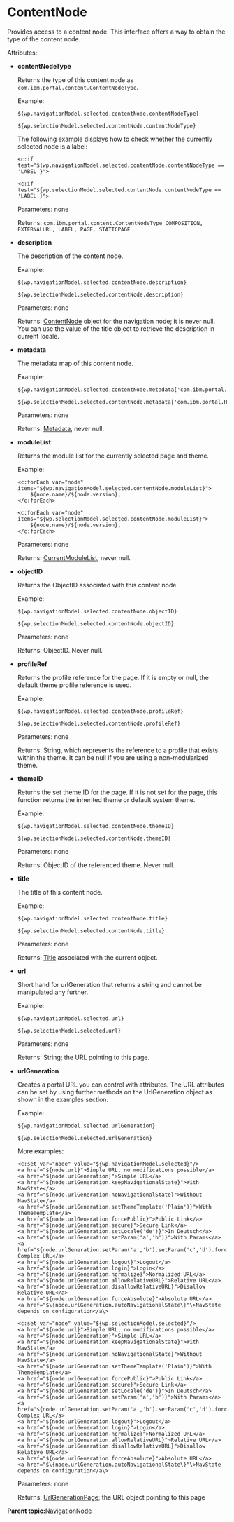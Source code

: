 # ContentNode

Provides access to a content node. This interface offers a way to obtain the type of the content node.

Attributes:

-   **contentNodeType**

    Returns the type of this content node as `com.ibm.portal.content.ContentNodeType`.

    Example:

    ```
    ${wp.navigationModel.selected.contentNode.contentNodeType}
    ```

    ```
    ${wp.selectionModel.selected.contentNode.contentNodeType}
    ```

    The following example displays how to check whether the currently selected node is a label:

    ```
    <c:if test="${wp.navigationModel.selected.contentNode.contentNodeType == 'LABEL'}">
    ```

    ```
    <c:if test="${wp.selectionModel.selected.contentNode.contentNodeType == 'LABEL'}">
    ```

    Parameters: none

    Returns: `com.ibm.portal.content.ContentNodeType COMPOSITION, EXTERNALURL, LABEL, PAGE, STATICPAGE`

-   **description**

    The description of the content node.

    Example:

    ```
    ${wp.navigationModel.selected.contentNode.description}
    ```

    ```
    ${wp.selectionModel.selected.contentNode.description}
    ```

    Parameters: none

    Returns: [ContentNode](themeopt_el_bean_content_node.md) object for the navigation node; it is never null. You can use the value of the title object to retrieve the description in current locale.

-   **metadata**

    The metadata map of this content node.

    Example:

    ```
    ${wp.navigationModel.selected.contentNode.metadata['com.ibm.portal.Hidden']}
    ```

    ```
    ${wp.selectionModel.selected.contentNode.metadata['com.ibm.portal.Hidden']}
    ```

    Parameters: none

    Returns: [Metadata](themeopt_el_bean_meta.md), never null.

-   **moduleList**

    Returns the module list for the currently selected page and theme.

    Example:

    ```
    <c:forEach var="node" items="${wp.navigationModel.selected.contentNode.moduleList}">   
    	${node.name}/${node.version},
    </c:forEach>
    ```

    ```
    <c:forEach var="node" items="${wp.selectionModel.selected.contentNode.moduleList}">   
    	${node.name}/${node.version},
    </c:forEach>
    ```

    Parameters: none

    Returns: [CurrentModuleList](themeopt_el_bean_mod_current_list.md), never null.

-   **objectID**

    Returns the ObjectID associated with this content node.

    Example:

    ```
    ${wp.navigationModel.selected.contentNode.objectID}
    ```

    ```
    ${wp.selectionModel.selected.contentNode.objectID}
    ```

    Parameters: none

    Returns: ObjectID. Never null.

-   **profileRef**

    Returns the profile reference for the page. If it is empty or null, the default theme profile reference is used.

    Example:

    ```
    ${wp.navigationModel.selected.contentNode.profileRef}
    ```

    ```
    ${wp.selectionModel.selected.contentNode.profileRef}
    ```

    Parameters: none

    Returns: String, which represents the reference to a profile that exists within the theme. It can be null if you are using a non-modularized theme.

-   **themeID**

    Returns the set theme ID for the page. If it is not set for the page, this function returns the inherited theme or default system theme.

    Example:

    ```
    ${wp.navigationModel.selected.contentNode.themeID}
    ```

    ```
    ${wp.selectionModel.selected.contentNode.themeID}
    ```

    Parameters: none

    Returns: ObjectID of the referenced theme. Never null.

-   **title**

    The title of this content node.

    Example:

    ```
    ${wp.navigationModel.selected.contentNode.title}
    ```

    ```
    ${wp.selectionModel.selected.contentNode.title}
    ```

    Parameters: none

    Returns: [Title](themeopt_el_bean_title.md) associated with the current object.

-   **url**

    Short hand for urlGeneration that returns a string and cannot be manipulated any further.

    Example:

    ```
    ${wp.navigationModel.selected.url}
    ```

    ```
    ${wp.selectionModel.selected.url}
    ```

    Parameters: none

    Returns: String; the URL pointing to this page.

-   **urlGeneration**

    Creates a portal URL you can control with attributes. The URL attributes can be set by using further methods on the UrlGeneration object as shown in the examples section.

    Example:

    ```
    ${wp.navigationModel.selected.urlGeneration}
    ```

    ```
    ${wp.selectionModel.selected.urlGeneration}
    ```

    More examples:

    ```
    <c:set var="node" value="${wp.navigationModel.selected}"/>
    <a href="${node.url}">Simple URL, no modifications possible</a>
    <a href="${node.urlGeneration}">Simple URL</a>
    <a href="${node.urlGeneration.keepNavigationalState}">With NavState</a>
    <a href="${node.urlGeneration.noNavigationalState}">Without NavState</a>
    <a href="${node.urlGeneration.setThemeTemplate('Plain')}">With ThemeTemplate</a>
    <a href="${node.urlGeneration.forcePublic}">Public Link</a>
    <a href="${node.urlGeneration.secure}">Secure Link</a>
    <a href="${node.urlGeneration.setLocale('de')}">In Deutsch</a>
    <a href="${node.urlGeneration.setParam('a','b')}">With Params</a>
    <a href="${node.urlGeneration.setParam('a','b').setParam('c','d').forcePublic.setLocale('de').setThemeTemplate('Plain')}">
    Complex URL</a>
    <a href="${node.urlGeneration.logout}">Logout</a>
    <a href="${node.urlGeneration.login}">Login</a>
    <a href="${node.urlGeneration.normalize}">Normalized URL</a>
    <a href="${node.urlGeneration.allowRelativeURL}">Relative URL</a>
    <a href="${node.urlGeneration.disallowRelativeURL}">Disallow Relative URL</a>
    <a href="${node.urlGeneration.forceAbsolute}">Absolute URL</a>
    <a href="$\{node.urlGeneration.autoNavigationalState\}"\>NavState depends on configuration</a\>
    ```

    ```
    <c:set var="node" value="${wp.selectionModel.selected}"/>
    <a href="${node.url}">Simple URL, no modifications possible</a>
    <a href="${node.urlGeneration}">Simple URL</a>
    <a href="${node.urlGeneration.keepNavigationalState}">With NavState</a>
    <a href="${node.urlGeneration.noNavigationalState}">Without NavState</a>
    <a href="${node.urlGeneration.setThemeTemplate('Plain')}">With ThemeTemplate</a>
    <a href="${node.urlGeneration.forcePublic}">Public Link</a>
    <a href="${node.urlGeneration.secure}">Secure Link</a>
    <a href="${node.urlGeneration.setLocale('de')}">In Deutsch</a>
    <a href="${node.urlGeneration.setParam('a','b')}">With Params</a>
    <a href="${node.urlGeneration.setParam('a','b').setParam('c','d').forcePublic.setLocale('de').setThemeTemplate('Plain')}">
    Complex URL</a>
    <a href="${node.urlGeneration.logout}">Logout</a>
    <a href="${node.urlGeneration.login}">Login</a>
    <a href="${node.urlGeneration.normalize}">Normalized URL</a>
    <a href="${node.urlGeneration.allowRelativeURL}">Relative URL</a>
    <a href="${node.urlGeneration.disallowRelativeURL}">Disallow Relative URL</a>
    <a href="${node.urlGeneration.forceAbsolute}">Absolute URL</a>
    <a href="$\{node.urlGeneration.autoNavigationalState\}"\>NavState depends on configuration</a\>
    ```

    Parameters: none

    Returns: [UrlGenerationPage](themeopt_el_bean_url_gen_page.md); the URL object pointing to this page


**Parent topic:**[NavigationNode](../dev-theme/themeopt_el_bean_nav_node.md)

